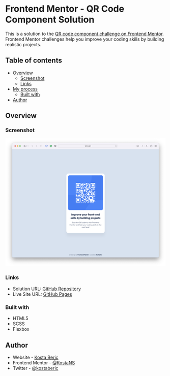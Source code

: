 # Frontend Mentor - QR Code Component Solution

This is a solution to the [QR code component challenge on Frontend Mentor](https://www.frontendmentor.io/challenges/qr-code-component-iux_sIO_H). Frontend Mentor challenges help you improve your coding skills by building realistic projects. 

## Table of contents

- [Overview](#overview)
  - [Screenshot](#screenshot)
  - [Links](#links)
- [My process](#my-process)
  - [Built with](#built-with)
- [Author](#author)

## Overview

### Screenshot

![](./screenshot.png)

### Links

- Solution URL: [GitHub Repository](https://github.com/KostaNS/FrontendMentor-Challenge-QR)
- Live Site URL: [GitHub Pages](https://kostans.github.io/FrontendMentor-Challenge-QR)

### Built with

- HTML5
- SCSS
- Flexbox

## Author

- Website - [Kosta Beric](https://www.kostaberic.rs)
- Frontend Mentor - [@KostaNS](https://www.frontendmentor.io/profile/KostaNS)
- Twitter - [@kostaberic](https://www.twitter.com/kostaberic)

